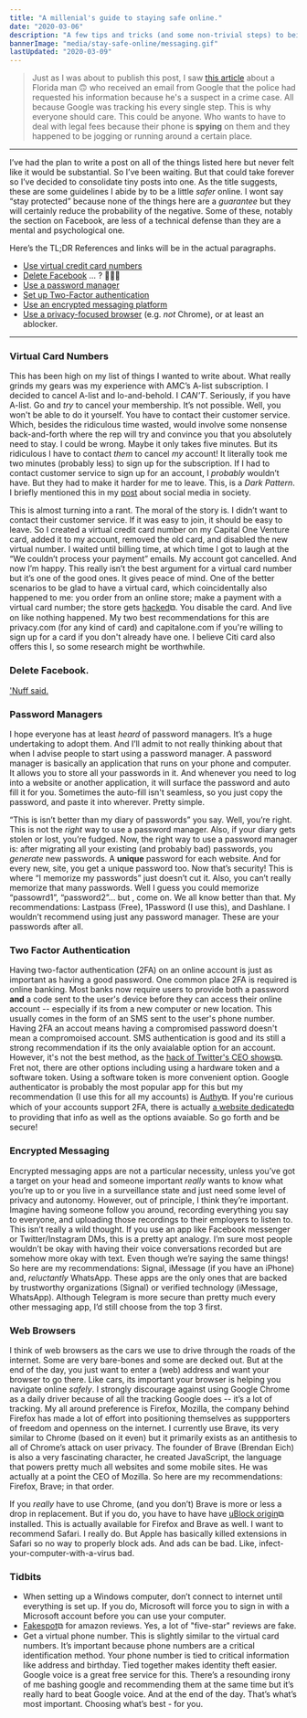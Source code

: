 ```yaml
---
title: "A millenial's guide to staying safe online."
date: "2020-03-06"
description: "A few tips and tricks (and some non-trivial steps) to being a responsible citizen of the interwebs."
bannerImage: "media/stay-safe-online/messaging.gif"
lastUpdated: "2020-03-09"
---
```


> Just as I was about to publish this post, I saw [this article](https://www.nbcnews.com/news/us-news/google-tracked-his-bike-ride-past-burglarized-home-made-him-n1151761) about a Florida man 🙃 who received an email from Google that the police had requested his information because he's a suspect in a crime case. All because Google was tracking his every single step. This is why everyone should care. This could be anyone. Who wants to have to deal with legal fees because their phone is **spying** on them and they happened to be jogging or running around a certain place.

---

I’ve had the plan to write a post on all of the things listed here but never felt like it would be substantial. So I’ve been waiting. But that could take forever so I’ve decided to consolidate tiny posts into one.
As the title suggests, these are some guidelines I abide by to be a little _safer_ online. I wont say “stay protected” because none of the things here are a _guarantee_ but they will certainly reduce the probability of the negative. Some of these, notably the section on Facebook, are less of a technical defense than they are a mental and psychological one.

Here’s the TL;DR References and links will be in the actual paragraphs.

- [Use virtual credit card numbers](#virtual-card-numbers)
- [Delete Facebook](#delete-facebook) … ? 🤷🏾‍♂️
- [Use a password manager](#password-manangers)
- [Set up Two-Factor authentication](#two-factor-authentication)
- [Use an encrypted messaging platform](#encrypted-messaging)
- [Use a privacy-focused browser](#web-browsers) (e.g. _not_ Chrome), or at least an ablocker.

---

### Virtual Card Numbers

This has been high on my list of things I wanted to write about. What really grinds my gears was my experience with AMC’s A-list subscription. I decided to cancel A-list and lo-and-behold. I _CAN'T_. Seriously, if you have A-list. Go and _try_ to cancel your membership. It’s not possible. Well, you won't be able to do it yourself. You have to contact their customer service. Which, besides the ridiculous time wasted, would involve some nonsense back-and-forth where the rep will try and convince you that you absolutely need to stay. I could be wrong. Maybe it only takes five minutes. But its ridiculous I have to contact _them_ to cancel _my_ account! It literally took me two minutes (probably less) to sign up for the subscription. If I had to contact customer service to sign up for an account, I _probably_ wouldn’t have. But they had to make it harder for me to leave. This, is a _Dark Pattern_. I briefly mentioned this in my [post](/no-social-media-no-life) about social media in society.

<media-box src="media/stay-safe-online/virtual_card.png" name="Totally unreal virtual cards" noBorder=true></media-box>

This is almost turning into a rant. The moral of the story is. I didn’t want to contact their customer service. If it was easy to join, it should be easy to leave. So I created a virtual credit card number on my Capital One Venture card, added it to my account, removed the old card, and disabled the new virtual number. I waited until billing time, at which time I got to laugh at the “We couldn’t process your payment” emails. My account got cancelled. And now I’m happy. This really isn’t the best argument for a virtual card number but it’s one of the good ones. It gives peace of mind. One of the better scenarios to be glad to have a virtual card, which coincidentally also happened to me: you order from an online store; make a payment with a virtual card number; the store gets [hacked](https://www.theverge.com/2020/2/25/21153434/slickwraps-apologizes-customers-bad-data-breach)⧉. You disable the card. And live on like nothing happened. My two best recommendations for this are privacy.com (for any kind of card) and capitalone.com if you're willing to sign up for a card if you don't already have one. I believe Citi card also offers this I, so some research might be worthwhile.

### Delete Facebook.

['Nuff said.](/no-social-media-no-life)

### Password Managers

I hope everyone has at least _heard_ of password managers. It’s a huge undertaking to adopt them. And I’ll admit to not really thinking about that when I advise people to start using a password manager. A password manager is basically an application that runs on your phone and computer. It allows you to store all your passwords in it. And whenever you need to log into a website or another application, it will surface the password and auto fill it for you. Sometimes the auto-fill isn't seamless, so you just copy the password, and paste it into wherever. Pretty simple.

<media-box src="media/stay-safe-online/password_managers.jpg" name="Password managers posing for a photoshoot"></media-box>

“This is isn’t better than my diary of passwords” you say. Well, you’re right. This is not the _right_ way to use a password manager. Also, if your diary gets stolen or lost, you’re fudged. Now, the right way to use a password manager is: after migrating all your existing (and probably bad) passwords, you _generate_ new passwords. A **unique** password for each website. And for every new, site, you get a unique password too. Now that’s security! This is where “I memorize my passwords” just doesn’t cut it. Also, you can’t really memorize that many passwords. Well I guess you could memorize “passowrd1”, “password2”… but , come on. We all know better than that. My recommendations: Lastpass (Free), 1Password (I use this), and Dashlane. I wouldn’t recommend using just any password manager. These are your passwords after all.

### Two Factor Authentication

Having two-factor authentication (2FA) on an online account is just as important as having a good password. One common place 2FA is required is online banking. Most banks now require users to provide both a password **and** a code sent to the user's device before they can access their online account -- especially if its from a new computer or new location. This usually comes in the form of an SMS sent to the user's phone number. Having 2FA an accout means having a compromised password doesn't mean a compromoised account. SMS authentication is good and its still a strong recommendation if its the only avaialable option for an account. However, it's not the best method, as the [hack of Twitter's CEO shows](https://www.wired.com/story/jack-dorsey-twitter-hacked/)⧉. Fret not, there are other options including using a hardware token and a software token. Using a software token is more convenient option. Google authenticator is probably the most popular app for this but my recommendation (I use this for all my accounts) is [Authy](https://authy.com)⧉. If you're curious which of your accounts support 2FA, there is actually [a website dedicated](https://twofactorauth.org/#backup)⧉ to providing that info as well as the options avaiable. So go forth and be secure!

### Encrypted Messaging

Encrypted messaging apps are not a particular necessity, unless you’ve got a target on your head and someone important _really_ wants to know what you’re up to or you live in a surveillance state and just need some level of privacy and autonomy. However, out of principle, I think they’re important. Imagine having someone follow you around, recording everything you say to everyone, and uploading those recordings to their employers to listen to. This isn’t really a wild thought. If you use an app like Facebook messenger or Twitter/Instagram DMs, this is a pretty apt analogy. I’m sure most people wouldn’t be okay with having their voice conversations recorded but are somehow more okay with text. Even though we’re saying the same things!
<media-box src="media/stay-safe-online/messaging.gif" name="Blue Bubbles FTW!"></media-box>
So here are my recommendations: Signal, iMessage (if you have an iPhone) and, _reluctantly_ WhatsApp. These apps are the only ones that are backed by trustworthy organizations (Signal) or verified technology (iMessage, WhatsApp). Although Telegram is more secure than pretty much every other messaging app, I’d still choose from the top 3 first.

### Web Browsers

I think of web browsers as the cars we use to drive through the roads of the internet. Some are very bare-bones and some are decked out. But at the end of the day, you just want to enter a (web) address and want your browser to go there. Like cars, its important your browser is helping you navigate online _safely_. I strongly discourage against using Google Chrome as a daily driver because of all the tracking Google does -- it’s a lot of tracking.
My all around preference is Firefox, Mozilla, the company behind Firefox has made a lot of effort into positioning themselves as suppporters of freedom and openness on the internet. I currently use Brave, its very similar to Chrome (based on it even) but it primarily exists as an antithesis to all of Chrome’s attack on user privacy. The founder of Brave (Brendan Eich) is also a very fascinating character, he created JavaScript, the language that powers pretty much all websites and some mobile sites. He was actually at a point the CEO of Mozilla. So here are my recommendations: Firefox, Brave; in that order.
<media-box src="media/stay-safe-online/brave_browser.gif" name="Bravely choose Brave" noborder="true"></media-box>

If you _really_ have to use Chrome, (and you don’t) Brave is more or less a drop in replacement. But if you do, you have to have have [uBlock origin](https://github.com/gorhill/uBlock)⧉ installed. This is actually available for Firefox and Brave as well. I want to recommend Safari. I really do. But Apple has basically killed extensions in Safari so no way to properly block ads. And ads can be bad. Like, infect-your-computer-with-a-virus bad.

### Tidbits

- When setting up a Windows computer, don’t connect to internet until everything is set up. If you do, Microsoft will force you to sign in with a Microsoft account before you can use your computer.
- [Fakespot](fakespot.com)⧉ for amazon reviews. Yes, a lot of "five-star" reviews are fake.
- Get a virtual phone number. This is slightly similar to the virtual card numbers. It’s important because phone numbers are a critical identification method. Your phone number is tied to critical information like address and birthday. Tied together makes identity theft easier. Google voice is a great free service for this. There’s a resounding irony of me bashing google and recommending them at the same time but it’s really hard to beat Google voice. And at the end of the day. That’s what’s most important. Choosing what’s best - for you.

